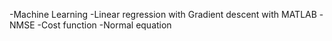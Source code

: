 -Machine Learning
-Linear regression with Gradient descent with MATLAB
-NMSE
-Cost function
-Normal equation
